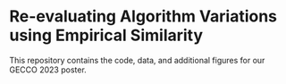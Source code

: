 # Re-evaluating Algorithm Variations using Empirical Similarity
This repository contains the code, data, and additional figures for our GECCO 2023 poster.
